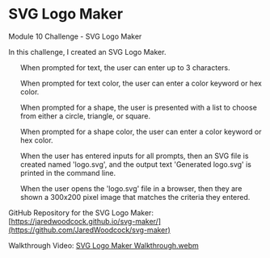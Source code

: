 # SVG Logo Maker
Module 10 Challenge - SVG Logo Maker

In this challenge, I created an SVG Logo Maker. 
<ul>When prompted for text, the user can enter up to 3 characters.</ul>
<ul>When prompted for text color, the user can enter a color keyword or hex color.</ul>
<ul>When prompted for a shape, the user is presented with a list to choose from either a circle, triangle, or square.</ul>
<ul>When prompted for a shape color, the user can enter a color keyword or hex color.</ul>
<ul>When the user has entered inputs for all prompts, then an SVG file is created named 'logo.svg', and the output text 'Generated logo.svg' is printed in the command line.</ul>
<ul>When the user opens the 'logo.svg' file in a browser, then they are shown a 300x200 pixel image that matches the criteria they entered.</ul>

GitHub Repository for the SVG Logo Maker: [https://jaredwoodcock.github.io/svg-maker/](https://github.com/JaredWoodcock/svg-maker)

Walkthrough Video: [SVG Logo Maker Walkthrough.webm](https://github.com/JaredWoodcock/svg-maker/assets/144859311/f82a701a-6dd6-4bda-8f8b-cde43296526b)

